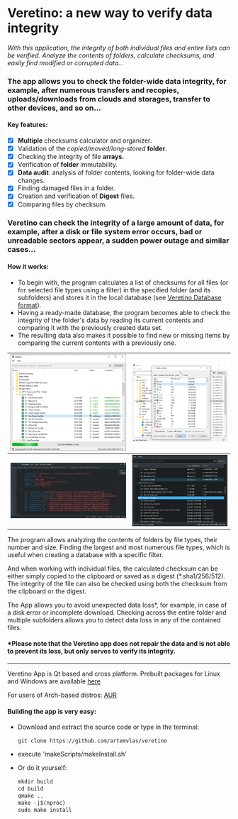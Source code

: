 # Veretino: a new way to verify data integrity
_With this application, the integrity of both individual files and entire lists can be verified.
Analyze the contents of folders, calculate checksums, and easily find modified or corrupted data..._

### The app allows you to check the folder-wide data integrity, for example, after numerous transfers and recopies, uploads/downloads from clouds and storages, transfer to other devices, and so on...

#### Key features:
* [x] **Multiple** checksums calculator and organizer.
* [x] Validation of the _copied/moved/long-stored_ **folder**.
* [x] Checking the integrity of file **arrays.**
* [x] Verification of **folder** immutability.
* [x] **Data audit**: analysis of folder contents, looking for folder-wide data changes.
* [x] Finding damaged files in a folder.
* [x] Creation and verification of **Digest** files.
* [x] Comparing files by checksum.

### Veretino can check the integrity of a large amount of data, for example, after a disk or file system error occurs, bad or unreadable sectors appear, a sudden power outage and similar cases...

#### How it works:
* To begin with, the program calculates a list of checksums for all files (or for selected file types using a filter) in the specified folder (and its subfolders) and stores it in the local database (see [Veretino Database format](https://github.com/artemvlas/veretino/wiki/Veretino-Database)).
* Having a ready-made database, the program becomes able to check the integrity of the folder's data by reading its current contents and comparing it with the previously created data set.
* The resulting data also makes it possible to find new or missing items by comparing the current contents with a previously one.

| ![Main](screenshots/veretino_mainview.png)   | ![Filter](screenshots/veretino_fc.png)        |
|----------------------------------------------|-----------------------------------------------|
| ![Database](screenshots/jsondb_example.png)  | ![Db_View](screenshots/veretino_newlost.png)  |

The program allows analyzing the contents of folders by file types, their number and size. Finding the largest and most numerous file types, which is useful when creating a database with a specific filter.

And when working with individual files, the calculated checksum can be either simply copied to the clipboard or saved as a digest (*.sha1/256/512). The integrity of the file can also be checked using both the checksum from the clipboard or the digest.

The App allows you to avoid unexpected data loss*, for example, in case of a disk error or incomplete download. Checking across the entire folder and multiple subfolders allows you to detect data loss in any of the contained files.

#### *Please note that the Veretino app does not repair the data and is not able to prevent its loss, but only serves to verify its integrity.
---
Veretino App is Qt based and cross platform. Prebuilt packages for Linux and Windows are available [here](https://github.com/artemvlas/veretino/releases)

For users of Arch-based distros: [AUR](https://aur.archlinux.org/packages/veretino)

#### Building the app is very easy:
* Download and extract the source code or type in the terminal:

      git clone https://github.com/artemvlas/veretino
* execute 'makeScripts/makeInstall.sh'
* Or do it yourself:

      mkdir build
      cd build
      qmake ..
      make -j$(nproc)
      sudo make install
